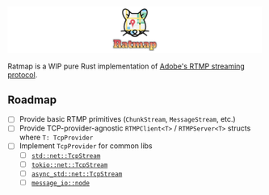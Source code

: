 ![Banner](banner.png)

Ratmap is a WIP pure Rust implementation of [Adobe's RTMP streaming protocol](https://wwwimages2.adobe.com/content/dam/acom/en/devnet/rtmp/pdf/rtmp_specification_1.0.pdf).

## Roadmap

- [ ] Provide basic RTMP primitives (`ChunkStream`, `MessageStream`, etc.)
- [ ] Provide TCP-provider-agnostic `RTMPClient<T>` / `RTMPServer<T>` structs where `T: TcpProvider`
- [ ] Implement `TcpProvider` for common libs
  - [ ] [`std::net::TcpStream`](https://doc.rust-lang.org/nightly/std/net/struct.TcpStream.html)
  - [ ] [`tokio::net::TcpStream`](https://docs.rs/tokio/1.5.0/tokio/net/struct.TcpStream.html)
  - [ ] [`async_std::net::TcpStream`](https://docs.rs/async-std/1.9.0/async_std/net/struct.TcpStream.html)
  - [ ] [`message_io::node`](https://docs.rs/message-io/0.13.0/message_io/node/index.html)
